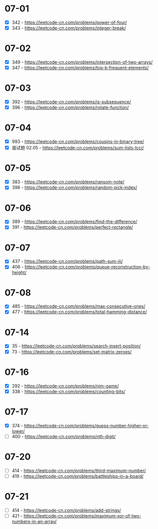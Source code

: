 # 07-01
* [x] 342 - https://leetcode-cn.com/problems/power-of-four/
* [x] 343 - https://leetcode-cn.com/problems/integer-break/

# 07-02
* [x] 349 - https://leetcode-cn.com/problems/intersection-of-two-arrays/
* [x] 347 - https://leetcode-cn.com/problems/top-k-frequent-elements/

# 07-03
* [x] 392 - https://leetcode-cn.com/problems/is-subsequence/
* [x] 396 - https://leetcode-cn.com/problems/rotate-function/

# 07-04
* [x] 993 - https://leetcode-cn.com/problems/cousins-in-binary-tree/
* [x] 面试题 02.05 - https://leetcode-cn.com/problems/sum-lists-lcci/

# 07-05
* [x] 383 - https://leetcode-cn.com/problems/ransom-note/
* [x] 398 - https://leetcode-cn.com/problems/random-pick-index/

# 07-06
* [x] 389 - https://leetcode-cn.com/problems/find-the-difference/
* [x] 391 - https://leetcode-cn.com/problems/perfect-rectangle/

# 07-07
* [x] 437 - https://leetcode-cn.com/problems/path-sum-iii/
* [x] 406 - https://leetcode-cn.com/problems/queue-reconstruction-by-height/

# 07-08
* [x] 485 - https://leetcode-cn.com/problems/max-consecutive-ones/
* [x] 477 - https://leetcode-cn.com/problems/total-hamming-distance/

# 07-14
* [x] 35 - https://leetcode-cn.com/problems/search-insert-position/
* [x] 73 - https://leetcode-cn.com/problems/set-matrix-zeroes/

# 07-16
* [x] 292 - https://leetcode-cn.com/problems/nim-game/
* [x] 338 - https://leetcode-cn.com/problems/counting-bits/

# 07-17
* [x] 374 - https://leetcode-cn.com/problems/guess-number-higher-or-lower/
* [ ] 400 - https://leetcode-cn.com/problems/nth-digit/

# 07-20
* [ ] 414 - https://leetcode-cn.com/problems/third-maximum-number/
* [ ] 419 - https://leetcode-cn.com/problems/battleships-in-a-board/

# 07-21
* [ ] 414 - https://leetcode-cn.com/problems/add-strings/
* [ ] 421 - https://leetcode-cn.com/problems/maximum-xor-of-two-numbers-in-an-array/
